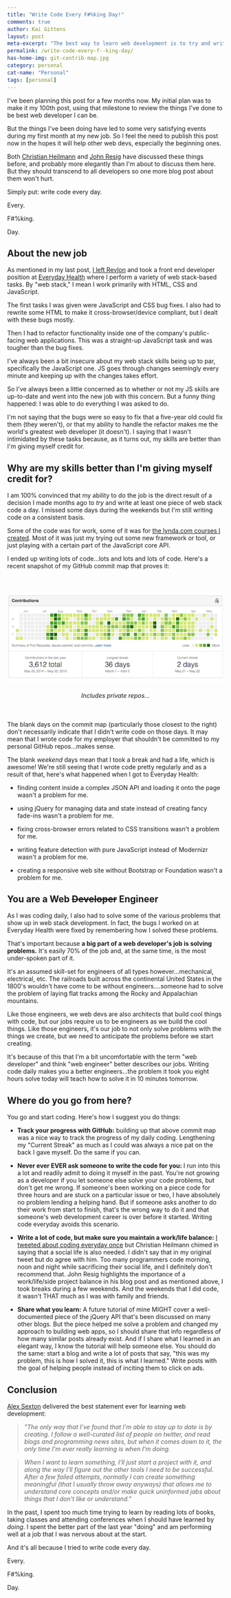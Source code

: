 ```yaml
---
title: "Write Code Every F#%king Day!"
comments: true
author: Kai Gittens
layout: post
meta-excerpt: "The best way to learn web development is to try and write at least one piece of code a day, especially if the code is JavaScript."
permalink: /write-code-every-f--king-day/
has-home-img: git-contrib-map.jpg
category: personal
cat-name: "Personal"
tags: [personal]
---
```

I've been planning this post for a few months now. My initial plan was to make it my 100th post, using that milestone to review the things I've done to be best web developer I can be.

But the things I've been doing have led to some very satisfying events during my first month at my new job. So I feel the need to publish this post now in the hopes it will help other web devs, especially the beginning ones.

Both [Christian Heilmann](http://christianheilmann.com/2013/05/10/justcode/ "Read '#JUSTCODE' by Christian Heilmann") and [John Resig](http://ejohn.org/blog/write-code-every-day/ "Read 'Write Code Every Day' by John Resig") have discussed these things before, and probably more elegantly than I'm about to discuss them here. But they should transcend to all developers so one more blog post about them won't hurt.

Simply put: write code every day.

Every.

F#%king.

Day.

## About the new job
As mentioned in my last post, [I left Revlon](/revlon/ "Read about kaidez leaving Revlon") and took a front end developer position at [Everyday Health](http://www.everydayhealth.com/ "Visit Everyday Health") where I perform a variety of web stack-based tasks. By "web stack," I mean I work primarily with HTML, CSS and JavaScript.

The first tasks I was given were JavaScript and CSS bug fixes. I also had to rewrite some HTML to make it cross-browser/device compliant, but I dealt with these bugs mostly. 

Then I had to refactor functionality inside one of the company's public-facing web applications. This was a straight-up JavaScript task and was tougher than the bug fixes.

I've always been a bit insecure about my web stack skills being up to par, specifically the JavaScript one. JS goes through changes seemingly every minute and keeping up with the changes takes effort.

So I've always been a little concerned as to whether or not my JS skills are up-to-date and went into the new job with this concern. But a funny thing happened: I was able to do everything I was asked to do.

I'm not saying that the bugs were so easy to fix that a five-year old could fix them (they weren't), or that my ability to handle the refactor makes me the world's greatest web developer (it doesn't). I saying that I wasn't intimidated by these tasks because, as it turns out, my skills are better than I'm giving myself credit for.

## Why are my skills better than I'm giving myself credit for?
I am 100% convinced that my ability to do the job is the direct result of a decision I made months ago to <em>try</em> and write at least one piece of web stack code a day. I missed some days during the weekends but I'm still writing code on a consistent basis.

Some of the code was for work, some of it was for [the lynda.com courses I created](/lynda-kaidez/ "Read about the lynda.com courses I created"). Most of it was just my trying out some new framework or tool, or just playing with a certain part of the JavaScript core API.

I ended up writing lots of code...lots and lots and lots of code. Here's a recent snapshot of my GitHub commit map that proves it:

<figure style="text-align: center; margin:50px auto;">
  <img src="/img/git-contrib-map.jpg" class="imgBorderMaxWidth" alt="kaidez GitHub Contribution Map" /> 
  <figcaption style="margin:20px auto 0;"><em>Includes private repos...</em></figcaption>
</figure>

The blank days on the commit map (particularly those closest to the right) don't necessarily indicate that I didn't write code on those days. It may mean that I wrote code for my employer that shouldn't be committed to my personal GitHub repos...makes sense.

The blank <em>weekend</em> days mean that I took a break and had a life, which is awesome! We're still seeing that I wrote code pretty regularly and as a result of that, here's what happened when I got to Everyday Health:

* finding content inside a complex JSON API and loading it onto the page wasn't a problem for me.

* using jQuery for managing data and state instead of creating fancy fade-ins wasn't a problem for me.

* fixing cross-browser errors related to CSS transitions wasn't a problem for me.

* writing feature detection with pure JavaScript instead of Modernizr wasn't a problem for me.

* creating a responsive web site without Bootstrap or Foundation wasn't a problem for me.

## You are a Web ~~Developer~~ Engineer
As I was coding daily, I also had to solve some of the various problems that show up in web stack development. In fact, the bugs I worked on at Everyday Health were fixed by remembering how I solved these problems.

That's important because __a big part of a web developer's job is solving problems.__ It's easily 70% of the job and, at the same time, is the most under-spoken part of it.

It's an assumed skill-set for engineers of all types however...mechanical, electrical, etc. The railroads built across the continental United States in the 1800's wouldn't have come to be without engineers....someone had to solve the problem of laying flat tracks among the Rocky and Appalachian mountains. 

Like those engineers, we web devs are also architects that build cool things with code, but our jobs require us to be engineers as we build the cool things. Like those engineers, it's our job to not only solve problems with the things we create, but we need to anticipate the problems before we start creating.

It's because of this that I'm a bit uncomfortable with the term "web developer" and think "web engineer" better describes our jobs. Writing code daily makes you a better engineers...the problem it took you eight hours solve today will teach how to solve it in 10 minutes tomorrow. 

## Where do you go from here?
You go and start coding.  Here's how I suggest you do things:

* __Track your progress with GitHub:__ building up that above commit map was a nice way to track the progress of my daily coding.  Lengthening my "Current Streak" as much as I could was always a nice pat on the back I gave myself. Do the same if you can.

* __Never ever EVER ask someone to write the code for you:__ I run into this a lot and readily admit to doing it myself in the past. You're not growing as a developer if you let someone else solve your code problems, but don't get me wrong. If someone's been working on a piece code for three hours and are stuck on a particular issue or two, I have absolutely no problem lending a helping hand. But if someone asks another to do their work from start to finish, that's the wrong way to do it and that someone's web development career is over before it started. Writing code everyday avoids this scenario.

* __Write a lot of code, but make sure you maintain a work/life balance:__ [I tweeted about coding everyday once](https://twitter.com/kaidez/status/596670528515104768) but Christian Heilmann chimed in saying that a social life is also needed. I didn't say that in my original tweet but do agree with him. Too many programmers code morning, noon and night while sacrificing their social life, and I definitely don't recommend that. John Resig highlights the importance of a work/life/side project balance in his blog post and as mentioned above, I took breaks during a few weekends. And the weekends that I did code, it wasn't THAT much as I was with family and friends. 

* __Share what you learn:__ A future tutorial of mine MIGHT cover a well-documented piece of the jQuery API that's been discussed on many other blogs. But the piece helped me solve a problem and changed my approach to building web apps, so I should share that info regardless of how many similar posts already exist. And if I share what I learned in an elegant way, I know the tutorial will help someone else. You should do the same: start a blog and write a lot of posts that say, "this was my problem, this is how I solved it, this is what I learned." Write posts with the goal of helping people instead of inciting them to click on ads.

## Conclusion
[Alex Sexton](https://twitter.com/SlexAxton "Visit Alex Sexton on Twitter") delivered the best statement ever for learning web development:

> <em>"The only way that I've found that I'm able to stay up to date is by creating. I follow a well-curated list of people on twitter, and read blogs and programming news sites, but when it comes down to it, the only time I'm ever really learning is when I'm doing.

> When I want to learn something, I'll just start a project with it, and along the way I'll figure out the other tools I need to be successful. After a few failed attempts, normally I can create something meaningful (that I usually throw away anyways) that allows me to understand core concepts and/or make quick uninformed jabs about things that I don't like or understand."</em>

In the past, I spent too much time trying to learn by reading lots of books, taking classes and attending conferences when I should have learned by <em>doing</em>. I spent the better part of the last year "doing" and am performing well at a job that I was nervous about at the start.

And it's all because I tried to write code every day.

Every.

F#%king.

Day.